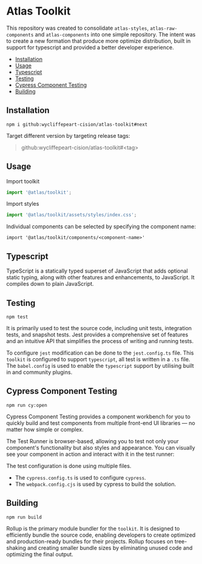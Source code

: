 # Atlas Toolkit

This repository was created to consolidate `atlas-styles`, `atlas-raw-components`
and `atlas-components` into one simple repository. The intent was to create a
new formation that produce more optimize distribution, built in support for typescript and
provided a better developer experience.

- [Installation](#Installation)
- [Usage](#Usage)
- [Typescript](#Typescript)
- [Testing](#Testing)
- [Cypress Component Testing](#Cypress-Component-Testing)
- [Building](#Building)

## Installation

```
npm i github:wycliffepeart-cision/atlas-toolkit#next
```

Target different version by targeting release tags:

> github:wycliffepeart-cision/atlas-toolkit#&lt;tag&gt;

## Usage

Import toolkit

```ts
import '@atlas/toolkit';
```

Import styles

```ts
import '@atlas/toolkit/assets/styles/index.css';
```

Individual components can be selected by specifying the component name:

```
import '@atlas/toolkit/components/<component-name>'
```

## Typescript

TypeScript is a statically typed superset of JavaScript that adds optional static typing,
along with other features and enhancements, to JavaScript. It compiles down to plain JavaScript.

## Testing

```npm
npm test
```

It is primarily used to test the source code, including unit tests, integration tests,
and snapshot tests. Jest provides a comprehensive set of features and an intuitive API
that simplifies the process of writing and running tests.

To configure `jest` modification can be done to the `jest.config.ts` file. This `toolkit`
is configured to support `typescript`, all test is written in a `.ts` file.
The `babel.config` is used to enable the `typescript` support by utilising built
in and community plugins.

## Cypress Component Testing

```npm
npm run cy:open
```

Cypress Component Testing provides a component workbench for you to quickly build
and test components from multiple front-end UI libraries — no matter how simple or complex.

The Test Runner is browser-based, allowing you to test not only your component's functionality
but also styles and appearance. You can visually see your component in action and interact with
it in the test runner:

The test configuration is done using multiple files.

- The `cypress.config.ts` is used to configure `cypress`.
- The `webpack.config.cjs` is used by cypress to build the solution.

## Building

```npm
npm run build
```

Rollup is the primary module bundler for the `toolkit`. It is designed to efficiently
bundle the source code, enabling developers to create optimized and production-ready
bundles for their projects. Rollup focuses on tree-shaking and creating smaller
bundle sizes by eliminating unused code and optimizing the final output.
